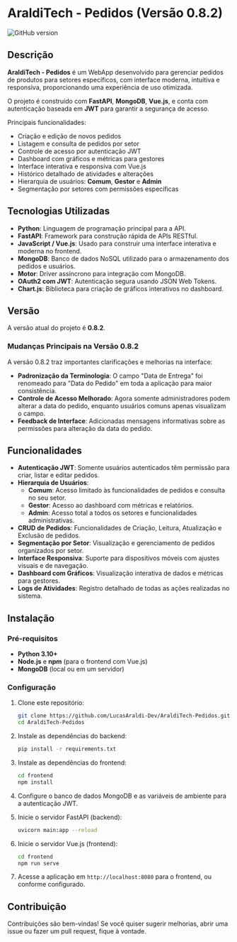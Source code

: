 # AraldiTech - Pedidos (Versão 0.8.2) 
![GitHub version](https://img.shields.io/badge/version-0.8.2-blue)

## Descrição
**AraldiTech - Pedidos** é um WebApp desenvolvido para gerenciar pedidos de produtos para setores específicos, com interface moderna, intuitiva e responsiva, proporcionando uma experiência de uso otimizada.

O projeto é construído com **FastAPI**, **MongoDB**, **Vue.js**, e conta com autenticação baseada em **JWT** para garantir a segurança de acesso.

Principais funcionalidades:
- Criação e edição de novos pedidos
- Listagem e consulta de pedidos por setor
- Controle de acesso por autenticação JWT
- Dashboard com gráficos e métricas para gestores
- Interface interativa e responsiva com Vue.js
- Histórico detalhado de atividades e alterações
- Hierarquia de usuários: **Comum**, **Gestor** e **Admin**
- Segmentação por setores com permissões específicas

## Tecnologias Utilizadas
- **Python**: Linguagem de programação principal para a API.
- **FastAPI**: Framework para construção rápida de APIs RESTful.
- **JavaScript / Vue.js**: Usado para construir uma interface interativa e moderna no frontend.
- **MongoDB**: Banco de dados NoSQL utilizado para o armazenamento dos pedidos e usuários.
- **Motor**: Driver assíncrono para integração com MongoDB.
- **OAuth2 com JWT**: Autenticação segura usando JSON Web Tokens.
- **Chart.js**: Biblioteca para criação de gráficos interativos no dashboard.

## Versão  
A versão atual do projeto é **0.8.2**.

### Mudanças Principais na Versão 0.8.2
A versão 0.8.2 traz importantes clarificações e melhorias na interface:

- **Padronização da Terminologia**: O campo "Data de Entrega" foi renomeado para "Data do Pedido" em toda a aplicação para maior consistência.
- **Controle de Acesso Melhorado**: Agora somente administradores podem alterar a data do pedido, enquanto usuários comuns apenas visualizam o campo.
- **Feedback de Interface**: Adicionadas mensagens informativas sobre as permissões para alteração da data do pedido.

## Funcionalidades
- **Autenticação JWT**: Somente usuários autenticados têm permissão para criar, listar e editar pedidos.
- **Hierarquia de Usuários**:
  - **Comum**: Acesso limitado às funcionalidades de pedidos e consulta no seu setor.
  - **Gestor**: Acesso ao dashboard com métricas e relatórios.
  - **Admin**: Acesso total a todos os setores e funcionalidades administrativas.
- **CRUD de Pedidos**: Funcionalidades de Criação, Leitura, Atualização e Exclusão de pedidos.
- **Segmentação por Setor**: Visualização e gerenciamento de pedidos organizados por setor.
- **Interface Responsiva**: Suporte para dispositivos móveis com ajustes visuais e de navegação.
- **Dashboard com Gráficos**: Visualização interativa de dados e métricas para gestores.
- **Logs de Atividades**: Registro detalhado de todas as ações realizadas no sistema.

## Instalação

### Pré-requisitos
- **Python 3.10+**
- **Node.js** e **npm** (para o frontend com Vue.js)
- **MongoDB** (local ou em um servidor)

### Configuração
1. Clone este repositório:
    ```bash
    git clone https://github.com/LucasAraldi-Dev/AraldiTech-Pedidos.git
    cd AraldiTech-Pedidos
    ```

2. Instale as dependências do backend:
    ```bash
    pip install -r requirements.txt
    ```

3. Instale as dependências do frontend:
    ```bash
    cd frontend
    npm install
    ```

4. Configure o banco de dados MongoDB e as variáveis de ambiente para a autenticação JWT.

5. Inicie o servidor FastAPI (backend):
    ```bash
    uvicorn main:app --reload
    ```

6. Inicie o servidor Vue.js (frontend):
    ```bash
    cd frontend
    npm run serve
    ```

7. Acesse a aplicação em `http://localhost:8080` para o frontend, ou conforme configurado.

## Contribuição
Contribuições são bem-vindas! Se você quiser sugerir melhorias, abrir uma issue ou fazer um pull request, fique à vontade.
